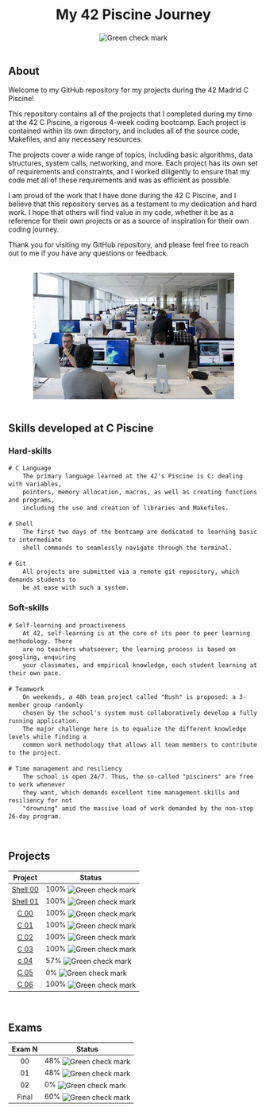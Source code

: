 <h1 align="center"><b>My 42 Piscine Journey</b></h1>
<div align="center">
  <img src="https://loginportal.funnyjunk.com/gifs/Me+making+the+first+draft+of+any+paper_fa60b4_4104004.gif" alt="Green check mark" width="105" style="vertical-align:middle;">
</div>




</br>

## About

Welcome to my GitHub repository for my projects during the 42 Madrid C Piscine!

This repository contains all of the projects that I completed during my time at the 42 C Piscine, a rigorous 4-week coding bootcamp. Each project is contained within its own directory, and includes all of the source code, Makefiles, and any necessary resources.

The projects cover a wide range of topics, including basic algorithms, data structures, system calls, networking, and more. Each project has its own set of requirements and constraints, and I worked diligently to ensure that my code met all of these requirements and was as efficient as possible.

I am proud of the work that I have done during the 42 C Piscine, and I believe that this repository serves as a testament to my dedication and hard work. I hope that others will find value in my code, whether it be as a reference for their own projects or as a source of inspiration for their own coding journey.

Thank you for visiting my GitHub repository, and please feel free to reach out to me if you have any questions or feedback.

</br>

<div align="center">
  <img src="cluster.jpeg" alt="Green check mark" width="405" style="vertical-align:middle;">
</div>

</br>

## Skills developed at C Piscine

### Hard-skills
	# C Language
		The primary language learned at the 42's Piscine is C: dealing with variables,
		pointers, memory allocation, macros, as well as creating functions and programs,
		including the use and creation of libraries and Makefiles.

	# Shell
		The first two days of the bootcamp are dedicated to learning basic to intermediate
		shell commands to seamlessly navigate through the terminal.

	# Git
		All projects are submitted via a remote git repository, which demands students to
		be at ease with such a system.

### Soft-skills
	# Self-learning and proactiveness
		At 42, self-learning is at the core of its peer to peer learning methodology. There
		are no teachers whatsoever; the learning process is based on googling, enquiring
		your classmates, and empirical knowledge, each student learning at their own pace.

	# Teamwork
		On weekends, a 48h team project called "Rush" is proposed: a 3-member group randomly
		chosen by the school's system must collaboratively develop a fully running application.
		The major challenge here is to equalize the different knowledge levels while finding a
		common work methodology that allows all team members to contribute to the project.

	# Time management and resiliency
		The school is open 24/7. Thus, the so-called "pisciners" are free to work whenever
		they want, which demands excellent time management skills and resiliency for not
		"drowning" amid the massive load of work demanded by the non-stop 26-day program.
		
</br>

## Projects

| Project               | Status |
|:---------------------:|--------|
| [Shell 00](./Shell00) | 100%   <img src="https://upload.wikimedia.org/wikipedia/commons/thumb/5/51/Green-checkmark.svg/1957px-Green-checkmark.svg.png" alt="Green check mark" width="15" style="vertical-align:middle;">|
| [Shell 01](./Shell01) | 100%  <img src="https://upload.wikimedia.org/wikipedia/commons/thumb/5/51/Green-checkmark.svg/1957px-Green-checkmark.svg.png" alt="Green check mark" width="15" style="vertical-align:middle;"> |
| [C 00](./C_00)        | 100%  <img src="https://upload.wikimedia.org/wikipedia/commons/thumb/5/51/Green-checkmark.svg/1957px-Green-checkmark.svg.png" alt="Green check mark" width="15" style="vertical-align:middle;"> |
| [C 01](./C_01)        | 100%   <img src="https://upload.wikimedia.org/wikipedia/commons/thumb/5/51/Green-checkmark.svg/1957px-Green-checkmark.svg.png" alt="Green check mark" width="15" style="vertical-align:middle;">|
| [C 02](./C_02)        | 100%  <img src="https://upload.wikimedia.org/wikipedia/commons/thumb/5/51/Green-checkmark.svg/1957px-Green-checkmark.svg.png" alt="Green check mark" width="15" style="vertical-align:middle;"> |
| [C 03](./C_03)        | 100%  <img src="https://upload.wikimedia.org/wikipedia/commons/thumb/5/51/Green-checkmark.svg/1957px-Green-checkmark.svg.png" alt="Green check mark" width="15" style="vertical-align:middle;"> |
| [c 04](./C_04)        | 57%    <img src="https://cliply.co/wp-content/uploads/2021/07/372107370_CROSS_MARK_400.png" alt="Green check mark" width="15" style="vertical-align:middle;">|
| [C 05](./C_05)        | 0%    <img src="https://cliply.co/wp-content/uploads/2021/07/372107370_CROSS_MARK_400.png" alt="Green check mark" width="15" style="vertical-align:middle;"> |
| [C 06](./C_06)        | 100%  <img src="https://upload.wikimedia.org/wikipedia/commons/thumb/5/51/Green-checkmark.svg/1957px-Green-checkmark.svg.png" alt="Green check mark" width="15" style="vertical-align:middle;"> |


</br>

## Exams

| Exam N | Status |
|:------:|--------|
|   00   |   48%  <img src="https://upload.wikimedia.org/wikipedia/commons/thumb/5/51/Green-checkmark.svg/1957px-Green-checkmark.svg.png" alt="Green check mark" width="15" style="vertical-align:middle;">|
|   01   |   48% <img src="https://upload.wikimedia.org/wikipedia/commons/thumb/5/51/Green-checkmark.svg/1957px-Green-checkmark.svg.png" alt="Green check mark" width="15" style="vertical-align:middle;"> |
|   02   |   0%   <img src="https://cliply.co/wp-content/uploads/2021/07/372107370_CROSS_MARK_400.png" alt="Green check mark" width="15" style="vertical-align:middle;">|
|  Final |   60%  <img src="https://upload.wikimedia.org/wikipedia/commons/thumb/5/51/Green-checkmark.svg/1957px-Green-checkmark.svg.png" alt="Green check mark" width="15" style="vertical-align:middle;">|



